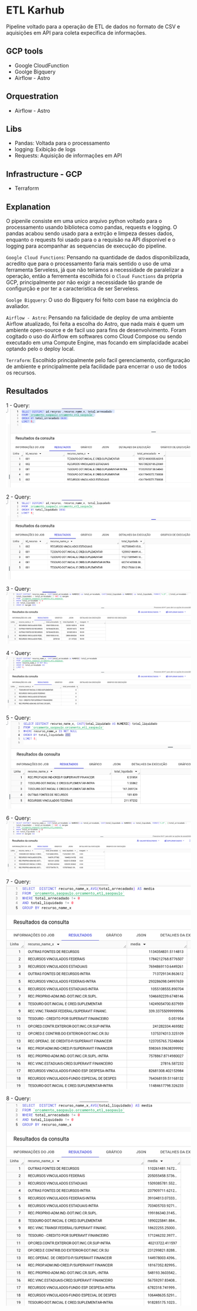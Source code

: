 ETL Karhub
========

Pipeline voltado para a operação de ETL de dados no formato de CSV e aquisições em API para coleta expecifica de informações. 


## GCP tools
- Google CloudFunction
- Goolge Bigquery
- Airflow - Astro


## Orquestration
- Airflow - Astro

## Libs
- Pandas: Voltada para o processamento
- logging: Exibição de logs
- Requests: Aquisição de informações em API

## Infrastructure - GCP
- Terraform 


## Explanation
O pipenile consiste em uma unico arquivo python voltado para o processamento usando biblioteca como pandas, requests e logging. O pandas acabou sendo usado para a extrção e limpeza desses dados, enquanto o requests foi usado para o a requisão na API disponivel e o logging para acompanhar as sequencias de execução do pipeline.

`Google Cloud Functions`: Pensando na quantidade de dados disponibilizada, acredito que para o processamento faria mais sentido o uso de uma ferramenta Serveless, já que não teriamos a necessidade de paralelizar a operação, então a ferrementa escolhida foi o `Cloud Functions` da própria GCP, principalmente por não exigir a necessidade tão grande de configurção e por ter a caracteristica de ser Serveless.

`Goolge Bigquery`: O uso do Bigquery foi feito com base na exigência do avaliador.

`Airflow - Astro`: Pensando na falicidade de deploy de uma ambiente Airflow atualizado, foi feita a escolha do Astro, que nada mais é quem um ambiente open-source e de facil uso para fins de desenvolvimento. Foram cogitado o uso do Airflow em softwares como Cloud Compose ou sendo executado em uma Compute Engine, mas focando em simplacidade acabei optando pelo o deploy local.

`Terraform`: Escolhido principalmente pelo facil gerenciamento, configuração de ambiente e principalmente pela facilidade para encerrar o uso de todos os recursos.

## Resultados

1 - Query:
![alt text](image.png)

2 - Query:
![alt text](image-1.png)

3 - Query:
![alt text](image-2.png)

4 - Query:
![alt text](image-3.png)

5 - Query:
![alt text](image-4.png)

6 - Query:
![alt text](image-5.png)

7 - Query:
![alt text](image-6.png)

8 - Query:
![alt text](image-7.png)